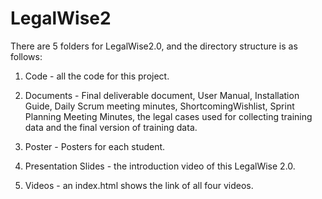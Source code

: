 # LegalWise2

There are 5 folders for LegalWise2.0, and the directory structure is as follows:

1. Code - all the code for this project.

2. Documents - Final deliverable document, User Manual, Installation Guide, Daily Scrum meeting minutes, ShortcomingWishlist, Sprint Planning Meeting Minutes, the legal cases used for collecting training data and the final version of training data.

3. Poster - Posters for each student.

4. Presentation Slides - the introduction video of this LegalWise 2.0.

5. Videos - an index.html shows the link of all four videos.
